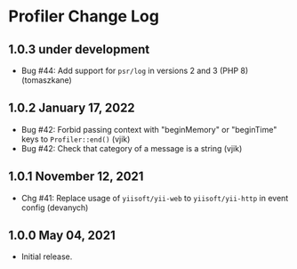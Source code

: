 # Profiler Change Log

## 1.0.3 under development

- Bug #44: Add support for `psr/log` in versions 2 and 3 (PHP 8) (tomaszkane)

## 1.0.2 January 17, 2022

- Bug #42: Forbid passing context with "beginMemory" or "beginTime" keys to `Profiler::end()` (vjik)
- Bug #42: Check that category of a message is a string (vjik)

## 1.0.1 November 12, 2021

- Chg #41: Replace usage of `yiisoft/yii-web` to `yiisoft/yii-http` in event config (devanych)

## 1.0.0 May 04, 2021

- Initial release.
